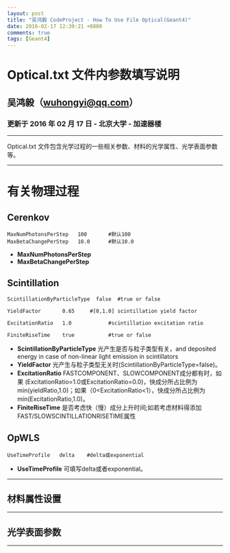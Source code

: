 ```yaml
---
layout: post
title: "吴鸿毅 CodeProject - How To Use File Optical(Geant4)"
date: 2016-02-17 12:39:21 +0800
comments: true
tags: [Geant4]
---
```

<!-- HowToUseFileOptical.md --- 
;; 
;; Description: 
;; Author: Hongyi Wu(吴鸿毅)
;; Email: wuhongyi@qq.com 
;; Created: 三 2月 17 12:39:21 2016 (+0800)
;; Last-Updated: 六 7月 16 20:06:49 2016 (+0800)
;;           By: Hongyi Wu(吴鸿毅)
;;     Update #: 7
;; URL: http://wuhongyi.github.io -->

# Optical.txt 文件内参数填写说明

## 吴鸿毅（wuhongyi@qq.com）

### 更新于 2016 年 02 月 17 日 - 北京大学 - 加速器楼

----

Optical.txt 文件包含光学过程的一些相关参数、材料的光学属性、光学表面参数等。

----

# 有关物理过程

## Cerenkov

~~~
MaxNumPhotonsPerStep   100       #默认100
MaxBetaChangePerStep   10.0      #默认10.0
~~~

- **MaxNumPhotonsPerStep**
- **MaxBetaChangePerStep**
<!--more-->
## Scintillation

~~~
ScintillationByParticleType  false  #true or false 

YieldFactor       0.65     #[0,1.0] scintillation yield factor

ExcitationRatio   1.0            #scintillation excitation ratio

FiniteRiseTime    true           #true or false 
~~~

- **ScintillationByParticleType**  光产生是否与粒子类型有关，and deposited energy in case of non-linear light emission in scintillators
- **YieldFactor**  光产生与粒子类型无关时(ScintillationByParticleType=false)。
- **ExcitationRatio**  FASTCOMPONENT、SLOWCOMPONENT成分都有时，如果 (ExcitationRatio=1.0或ExcitationRatio=0.0)，快成分所占比例为min(yieldRatio,1.0)；如果（0<ExcitationRatio<1），快成分所占比例为 min(ExcitationRatio,1.0)。
- **FiniteRiseTime**  是否考虑快（慢）成分上升时间;如若考虑材料得添加FAST/SLOWSCINTILLATIONRISETIME属性



## OpWLS

~~~
UseTimeProfile   delta    #delta或exponential
~~~

- **UseTimeProfile** 可填写delta或者exponential。

----

## 材料属性设置


----

## 光学表面参数

----



<!-- HowToUseFileOptical.md ends here -->
